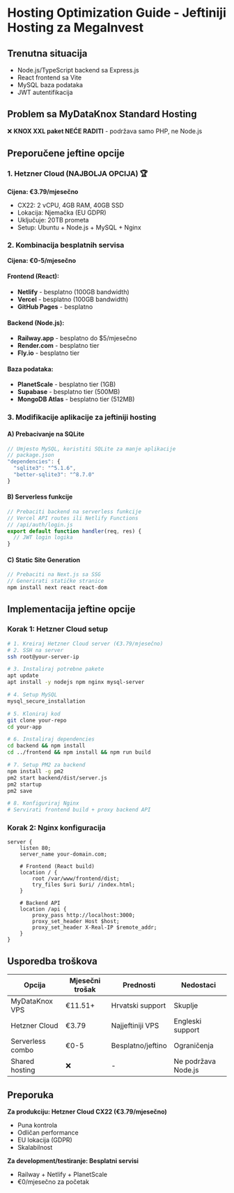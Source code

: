 # Hosting Optimization Guide - Jeftiniji Hosting za MegaInvest

## Trenutna situacija
- Node.js/TypeScript backend sa Express.js
- React frontend sa Vite
- MySQL baza podataka
- JWT autentifikacija

## Problem sa MyDataKnox Standard Hosting
❌ **KNOX XXL paket NEĆE RADITI** - podržava samo PHP, ne Node.js

## Preporučene jeftine opcije

### 1. Hetzner Cloud (NAJBOLJA OPCIJA) 🏆
**Cijena: €3.79/mjesečno**
- CX22: 2 vCPU, 4GB RAM, 40GB SSD
- Lokacija: Njemačka (EU GDPR)
- Uključuje: 20TB prometa
- Setup: Ubuntu + Node.js + MySQL + Nginx

### 2. Kombinacija besplatnih servisa
**Cijena: €0-5/mjesečno**

#### Frontend (React):
- **Netlify** - besplatno (100GB bandwidth)
- **Vercel** - besplatno (100GB bandwidth)  
- **GitHub Pages** - besplatno

#### Backend (Node.js):
- **Railway.app** - besplatno do $5/mjesečno
- **Render.com** - besplatno tier
- **Fly.io** - besplatno tier

#### Baza podataka:
- **PlanetScale** - besplatno tier (1GB)
- **Supabase** - besplatno tier (500MB)
- **MongoDB Atlas** - besplatno tier (512MB)

### 3. Modifikacije aplikacije za jeftiniji hosting

#### A) Prebacivanje na SQLite
```javascript
// Umjesto MySQL, koristiti SQLite za manje aplikacije
// package.json
"dependencies": {
  "sqlite3": "^5.1.6",
  "better-sqlite3": "^8.7.0"
}
```

#### B) Serverless funkcije
```javascript
// Prebaciti backend na serverless funkcije
// Vercel API routes ili Netlify Functions
// /api/auth/login.js
export default function handler(req, res) {
  // JWT login logika
}
```

#### C) Static Site Generation
```javascript
// Prebaciti na Next.js sa SSG
// Generirati statičke stranice
npm install next react react-dom
```

## Implementacija jeftine opcije

### Korak 1: Hetzner Cloud setup
```bash
# 1. Kreiraj Hetzner Cloud server (€3.79/mjesečno)
# 2. SSH na server
ssh root@your-server-ip

# 3. Instaliraj potrebne pakete
apt update
apt install -y nodejs npm nginx mysql-server

# 4. Setup MySQL
mysql_secure_installation

# 5. Kloniraj kod
git clone your-repo
cd your-app

# 6. Instaliraj dependencies
cd backend && npm install
cd ../frontend && npm install && npm run build

# 7. Setup PM2 za backend
npm install -g pm2
pm2 start backend/dist/server.js
pm2 startup
pm2 save

# 8. Konfiguriraj Nginx
# Servirati frontend build + proxy backend API
```

### Korak 2: Nginx konfiguracija
```nginx
server {
    listen 80;
    server_name your-domain.com;
    
    # Frontend (React build)
    location / {
        root /var/www/frontend/dist;
        try_files $uri $uri/ /index.html;
    }
    
    # Backend API
    location /api {
        proxy_pass http://localhost:3000;
        proxy_set_header Host $host;
        proxy_set_header X-Real-IP $remote_addr;
    }
}
```

## Usporedba troškova

| Opcija | Mjesečni trošak | Prednosti | Nedostaci |
|--------|----------------|-----------|-----------|
| MyDataKnox VPS | €11.51+ | Hrvatski support | Skuplje |
| Hetzner Cloud | €3.79 | Najjeftiniji VPS | Engleski support |
| Serverless combo | €0-5 | Besplatno/jeftino | Ograničenja |
| Shared hosting | ❌ | - | Ne podržava Node.js |

## Preporuka

**Za produkciju: Hetzner Cloud CX22 (€3.79/mjesečno)**
- Puna kontrola
- Odličan performance  
- EU lokacija (GDPR)
- Skalabilnost

**Za development/testiranje: Besplatni servisi**
- Railway + Netlify + PlanetScale
- €0/mjesečno za početak
